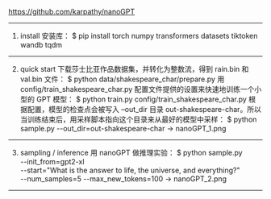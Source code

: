https://github.com/karpathy/nanoGPT

------------------------------------------------------------------------------------------------------------------------
1. install
安装库：
$ pip install torch numpy transformers datasets tiktoken wandb tqdm

------------------------------------------------------------------------------------------------------------------------
2. quick start
下载莎士比亚作品数据集，并转化为整数流，得到 rain.bin 和 val.bin 文件：
$ python data/shakespeare_char/prepare.py
用 config/train_shakespeare_char.py 配置文件提供的设置来快速地训练一个小型的 GPT 模型：
$ python train.py config/train_shakespeare_char.py
根据配置，模型的检查点会被写入 –out_dir 目录 out-shakespeare-char。所以当训练结束后，用采样脚本指向这个目录来从最好的模型中采样：
$ python sample.py --out_dir=out-shakespeare-char
-> nanoGPT_1.png

------------------------------------------------------------------------------------------------------------------------
3. sampling / inference
用 nanoGPT 做推理实验：
$ python sample.py \
    --init_from=gpt2-xl \
    --start="What is the answer to life, the universe, and everything?" \
    --num_samples=5 --max_new_tokens=100
-> nanoGPT_2.png

------------------------------------------------------------------------------------------------------------------------
